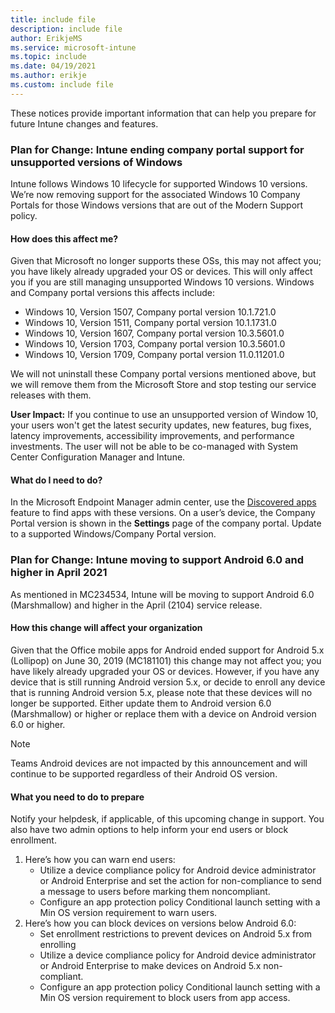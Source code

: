 ```yaml
---
title: include file
description: include file
author: ErikjeMS  
ms.service: microsoft-intune
ms.topic: include
ms.date: 04/19/2021
ms.author: erikje
ms.custom: include file
---
```


These notices provide important information that can help you prepare for future Intune changes and features.

### Plan for Change: Intune ending company portal support for unsupported versions of Windows

Intune follows Windows 10 lifecycle for supported Windows 10 versions. We’re now removing support for the associated Windows 10 Company Portals for those Windows versions that are out of the Modern Support policy.

#### How does this affect me?

Given that Microsoft no longer supports these OSs, this may not affect you; you have likely already upgraded your OS or devices. This will only affect you if you are still managing unsupported Windows 10 versions. Windows and Company portal versions this affects include:

- Windows 10, Version 1507, Company portal version 10.1.721.0
- Windows 10, Version 1511, Company portal version 10.1.1731.0
- Windows 10, Version 1607, Company portal version 10.3.5601.0
- Windows 10, Version 1703, Company portal version 10.3.5601.0
- Windows 10, Version 1709, Company portal version 11.0.11201.0

We will not uninstall these Company portal versions mentioned above, but we will remove them from the Microsoft Store and stop testing our service releases with them.

**User Impact:** If you continue to use an unsupported version of Window 10, your users won't get the latest security updates, new features, bug fixes, latency improvements, accessibility improvements, and performance investments. The user will not be able to be co-managed with System Center Configuration Manager and Intune.

#### What do I need to do?

In the Microsoft Endpoint Manager admin center, use the [Discovered apps](../intune/apps/app-discovered-apps.md) feature to find apps with these versions. On a user’s device, the Company Portal version is shown in the **Settings** page of the company portal. Update to a supported Windows/Company Portal version.

### Plan for Change: Intune moving to support Android 6.0 and higher in April 2021

As mentioned in MC234534, Intune will be moving to support Android 6.0 (Marshmallow) and higher in the April (2104) service release.

#### How this change will affect your organization

Given that the Office mobile apps for Android ended support for Android 5.x (Lollipop) on June 30, 2019 (MC181101) this change may not affect you; you have likely already upgraded your OS or devices. However, if you have any device that is still running Android version 5.x, or decide to enroll any device that is running Android version 5.x, please note that these devices will no longer be supported. Either update them to Android version 6.0 (Marshmallow) or higher or replace them with a device on Android version 6.0 or higher.

> [!NOTE]
> Teams Android devices are not impacted by this announcement and will continue to be supported regardless of their Android OS version.

#### What you need to do to prepare

Notify your helpdesk, if applicable, of this upcoming change in support. You also have two admin options to help inform your end users or block enrollment.

1. Here’s how you can warn end users:
    - Utilize a device compliance policy for Android device administrator or Android Enterprise and set the action for non-compliance to send a message to users before marking them noncompliant.
    - Configure an app protection policy Conditional launch setting with a Min OS version requirement to warn users.
2. Here’s how you can block devices on versions below Android 6.0:
    - Set enrollment restrictions to prevent devices on Android 5.x from enrolling
    - Utilize a device compliance policy for Android device administrator or Android Enterprise to make devices on Android 5.x non-compliant.
    - Configure an app protection policy Conditional launch setting with a Min OS version requirement to block users from app access.
